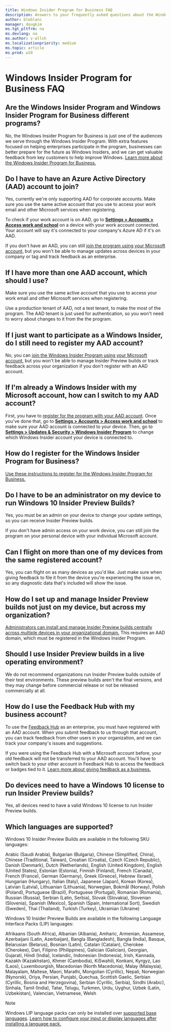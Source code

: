 ```yaml
---
title: Windows Insider Program for Business FAQ
description: Answers to your frequently asked questions about the Windows Insider Program for Business
author: bleblanc
manager: dougkim
ms.tgt_pltfrm: na
ms.devlang: na
ms.author: v-allsh
ms.localizationpriority: medium
ms.topic: article
ms.prod: w10
---
```


# Windows Insider Program for Business FAQ

## Are the Windows Insider Program and Windows Insider Program for Business different programs?

No, the Windows Insider Program for Business is just one of the audiences we serve through the Windows Insider Program. With extra features focused on helping enterprises participate in the program, businesses can better prepare for the future as Windows Insiders, and we can get valuable feedback from key customers to help improve Windows. [Learn more about the Windows Insider Program for Business.](https://insider.windows.com/for-business) 

## Do I have to have an Azure Active Directory (AAD) account to join?

Yes, currently we're only supporting AAD for corporate accounts. Make sure you use the same active account that you use to access your work email and other Microsoft services when registering.

To check if your work account is on AAD, go to **[Settings > Accounts > Access work and school](https://aka.ms/WorkAccountSettings)** on a device with your work account connected. Your account will say it's connected to your company's Azure AD if it's on AAD.

If you don't have an AAD, you can still [join the program using your Microsoft account](https://insider.windows.com/getting-started), but you won't be able to manage updates across devices in your company or tag and track feedback as an enterprise.

## If I have more than one AAD account, which should I use?

Make sure you use the same active account that you use to access your work email and other Microsoft services when registering.

Use a production tenant of AAD, not a test tenant, to make the most of the program. The AAD tenant is just used for authentication, so you won't need to worry about changes to it from the the program.

## If I just want to participate as a Windows Insider, do I still need to register my AAD account?

No, you can [join the Windows Insider Program using your Microsoft account](https://docs.microsoft.com/windows-insider/at-home/get-started), but you won't be able to manage Insider Preview builds or track feedback across your organization if you don't register with an AAD account.

## If I'm already a Windows Insider with my Microsoft account, how can I switch to my AAD account?

First, you have to [register for the program with your AAD account](https://docs.microsoft.com/windows-insider/at-work-pro/wip-4-biz-register). Once you've done that, go to **[Settings > Accounts > Access work and school](https://aka.ms/WorkAccountSettings)** to make sure your AAD account is connected to your device. Then, go to **[Settings > Updates & Security > Windows Insider Program](https://aka.ms/WIPSettings)** to change which Windows Insider account your device is connected to.

## How do I register for the Windows Insider Program for Business?

[Use these instructions to register for the Windows Insider Program for Business.](https://docs.microsoft.com/windows-insider/at-work-pro/wip-4-biz-register)

## Do I have to be an administrator on my device to run Windows 10 Insider Preview Builds?

Yes, you must be an admin on your device to change your update settings, so you can receive Insider Preview builds.

If you don't have admin access on your work device, you can still join the program on your personal device with your individual Microsoft account.

## Can I flight on more than one of my devices from the same registered account?

Yes, you can flight on as many devices as you'd like. Just make sure when giving feedback to file it from the device you're experiencing the issue on, so any diagnostic data that's included will show the issue.

## How do I set up and manage Insider Preview builds not just on my device, but across my organization?

[Administrators can install and manage Insider Preview builds centrally across multiple devices in your organizational domain.](https://docs.microsoft.com/windows-insider/at-work-pro/wip-4-biz-manage) This requires an AAD domain, which must be registered in the Windows Insider Program.

## Should I use Insider Preview builds in a live operating environment?

We do not recommend organizations run Insider Preview builds outside of their test environments. These preview builds aren't the final versions, and they may change before commercial release or not be released commercially at all. 

## How do I use the Feedback Hub with my business account?

To use the [Feedback Hub](http://aka.ms/WIPFeedbackHub) as an enterprise, you must have registered with an AAD account. When you submit feedback to us through that account, you can track feedback from other users in your organization, and we can track your company's issues and suggestions.

If you were using the Feedback Hub with a Microsoft account before, your old feedback will not be transferred to your AAD account. You'll have to switch back to your other account in Feedback Hub to access the feedback or badges tied to it. [Learn more about giving feedback as a business.](https://docs.microsoft.com/windows-insider/at-work-pro/wip-4-biz-feedback)

## Do devices need to have a Windows 10 license to run Insider Preview builds? 

Yes, all devices need to have a valid Windows 10 license to run Insider Preview builds.

## Which languages are supported?

Windows 10 Insider Preview Builds are available in the following SKU languages:

Arabic (Saudi Arabia), Bulgarian (Bulgaria), Chinese (Simplified, China), Chinese (Traditional, Taiwan), Croatian (Croatia), Czech (Czech Republic), Danish (Denmark), Dutch (Netherlands), English (United Kingdom), English (United States), Estonian (Estonia), Finnish (Finland), French (Canada), French (France), German (Germany), Greek (Greece), Hebrew (Israel), Hungarian (Hungary), Italian (Italy), Japanese (Japan), Korean (Korea), Latvian (Latvia), Lithuanian (Lithuania), Norwegian, Bokmål (Norway), Polish (Poland), Portuguese (Brazil), Portuguese (Portugal), Romanian (Romania), Russian (Russia), Serbian (Latin, Serbia), Slovak (Slovakia), Slovenian (Slovenia), Spanish (Mexico), Spanish (Spain, International Sort), Swedish (Sweden), Thai (Thailand), Turkish (Turkey), Ukrainian (Ukraine)

Windows 10 Insider Preview Builds are available in the following Language Interface Packs (LIP) languages:

Afrikaans (South Africa), Albanian (Albania), Amharic, Armenian, Assamese, Azerbaijani (Latin, Azerbaijan), Bangla (Bangladesh), Bangla (India), Basque, Belarusian (Belarus), Bosnian (Latin), Catalan (Catalan), Cherokee (Cherokee), Dari, Filipino (Philippines), Galician (Galician), Georgian, Gujarati, Hindi (India), Icelandic, Indonesian (Indonesia), Irish, Kannada, Kazakh (Kazakhstan), Khmer (Cambodia), KiSwahili, Konkani, Kyrgyz, Lao (Laos), Luxembourgish, Macedonian (North Macedonia), Malay (Malaysia), Malayalam, Maltese, Maori, Marathi, Mongolian (Cyrillic), Nepali, Norwegian (Nynorsk), Oriya, Persian, Punjabi, Quechua, Scottish Gaelic, Serbian (Cyrillic, Bosnia and Herzegovina), Serbian (Cyrillic, Serbia), Sindhi (Arabic), Sinhala, Tamil (India), Tatar, Telugu, Turkmen, Urdu, Uyghur, Uzbek (Latin, Uzbekistan), Valencian, Vietnamese, Welsh

> [!NOTE] 
> Windows LIP language packs can only be installed over [supported base languages](https://support.microsoft.com/help/14236). [Learn how to configure your input or display languages after installing a language pack.](https://support.microsoft.com/help/4027670/windows-10-add-and-switch-input-and-display-language-preferences)
